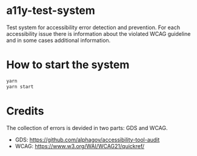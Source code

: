 # a11y-test-system
Test system for accessibility error detection and prevention.
For each accessibility issue there is information about the violated WCAG guideline and in some cases additional information. 

# How to start the system
```bash
yarn
yarn start
```

# Credits
The collection of errors is devided in two parts: GDS and WCAG.
- GDS: https://github.com/alphagov/accessibility-tool-audit
- WCAG: https://www.w3.org/WAI/WCAG21/quickref/